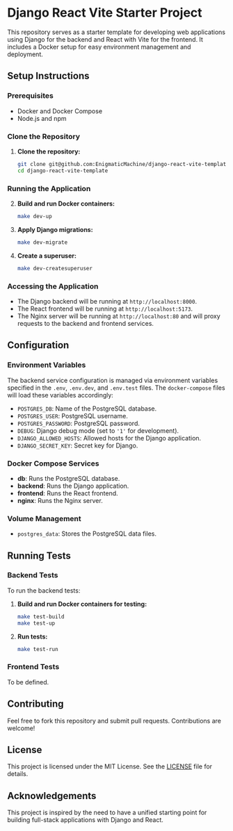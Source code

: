 # Django React Vite Starter Project

This repository serves as a starter template for developing web applications using Django for the backend and React with Vite for the frontend. It includes a Docker setup for easy environment management and deployment.

## Setup Instructions

### Prerequisites

- Docker and Docker Compose
- Node.js and npm

### Clone the Repository

1. **Clone the repository:**
   ```sh
   git clone git@github.com:EnigmaticMachine/django-react-vite-template.git
   cd django-react-vite-template
   ```

### Running the Application

2. **Build and run Docker containers:**
   ```sh
   make dev-up
   ```

3. **Apply Django migrations:**
   ```sh
   make dev-migrate
   ```

4. **Create a superuser:**
   ```sh
   make dev-createsuperuser
   ```

### Accessing the Application

- The Django backend will be running at `http://localhost:8000`.
- The React frontend will be running at `http://localhost:5173`.
- The Nginx server will be running at `http://localhost:80` and will proxy requests to the backend and frontend services.

## Configuration

### Environment Variables

The backend service configuration is managed via environment variables specified in the `.env`, `.env.dev`, and `.env.test` files. The `docker-compose` files will load these variables accordingly:

- `POSTGRES_DB`: Name of the PostgreSQL database.
- `POSTGRES_USER`: PostgreSQL username.
- `POSTGRES_PASSWORD`: PostgreSQL password.
- `DEBUG`: Django debug mode (set to `'1'` for development).
- `DJANGO_ALLOWED_HOSTS`: Allowed hosts for the Django application.
- `DJANGO_SECRET_KEY`: Secret key for Django.

### Docker Compose Services

- **db**: Runs the PostgreSQL database.
- **backend**: Runs the Django application.
- **frontend**: Runs the React frontend.
- **nginx**: Runs the Nginx server.

### Volume Management

- `postgres_data`: Stores the PostgreSQL data files.

## Running Tests

### Backend Tests

To run the backend tests:

1. **Build and run Docker containers for testing:**
   ```sh
   make test-build
   make test-up
   ```

2. **Run tests:**
   ```sh
   make test-run
   ```

### Frontend Tests

To be defined.

## Contributing

Feel free to fork this repository and submit pull requests. Contributions are welcome!

## License

This project is licensed under the MIT License. See the [LICENSE](LICENSE) file for details.

## Acknowledgements

This project is inspired by the need to have a unified starting point for building full-stack applications with Django and React.
